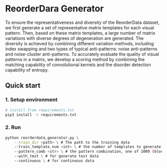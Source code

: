 # ReorderDara Generator

To ensure the representativeness and diversity of the ReorderData dataset, we first generate a set of representative matrix templates for each visual pattern. Then, based on these matrix templates, a large number of matrix variations with diverse degrees of degeneration are generated. The diversity is achieved by combining different variation methods, including index swapping and two types of typical anti-patterns: noise anti-patterns and noise-cluster anti-patterns. To accurately evaluate the quality of visual patterns in a matrix, we develop a scoring method by combining the matching capability of convolutional kernels and the disorder detection capability of entropy.

## Quick start

### 1. Setup environment

```bash
# install from requirements.txt
pip3 install -r requirements.txt
```
### 2. Run

```bash
python reorderdata_generator.py \
    --train_dir <path> \ # The path to the training data
    --train_template_num <int> \ # the number of templates to generate
    --pattern_comb <str> \ # the pattern combination, one of 1000 (block), 0100 (star), 0010 (offblock), 0001 (band)
    --with_test \ # for generate test data
    --continuous \ # for continuous data
```